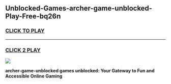 
## Unblocked-Games-archer-game-unblocked-Play-Free-bq26n
<h3>
<a href="https://premium76.site?title=archer-game-unblocked&ref=10A">CLICK TO PLAY</a></h3>
<hr>

<h3>
<a href="https://premium76.site?title=archer-game-unblocked&ref=10A">CLICK 2 PLAY</a>
  
</h3>

<a href="https://premium76.site?title=archer-game-unblocked&ref=10A"><img src="https://clearcache.store/games.png"></a>


**archer-game-unblocked games unblocked: Your Gateway to Fun and Accessible Online Gaming**
